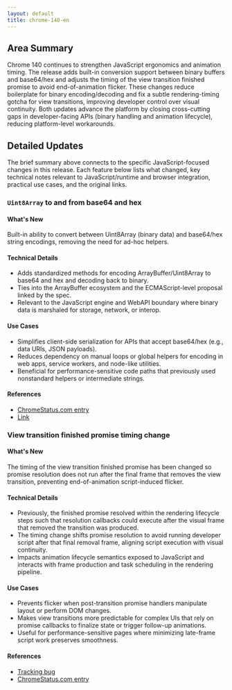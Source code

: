 ```yaml
---
layout: default
title: chrome-140-en
---
```


## Area Summary

Chrome 140 continues to strengthen JavaScript ergonomics and animation timing. The release adds built-in conversion support between binary buffers and base64/hex and adjusts the timing of the view transition finished promise to avoid end-of-animation flicker. These changes reduce boilerplate for binary encoding/decoding and fix a subtle rendering-timing gotcha for view transitions, improving developer control over visual continuity. Both updates advance the platform by closing cross-cutting gaps in developer-facing APIs (binary handling and animation lifecycle), reducing platform-level workarounds.

## Detailed Updates

The brief summary above connects to the specific JavaScript-focused changes in this release. Each feature below lists what changed, key technical notes relevant to JavaScript/runtime and browser integration, practical use cases, and the original links.

### `Uint8Array` to and from base64 and hex

#### What's New
Built-in ability to convert between Uint8Array (binary data) and base64/hex string encodings, removing the need for ad-hoc helpers.

#### Technical Details
- Adds standardized methods for encoding ArrayBuffer/Uint8Array to base64 and hex and decoding back to binary.
- Ties into the ArrayBuffer ecosystem and the ECMAScript-level proposal linked by the spec.
- Relevant to the JavaScript engine and WebAPI boundary where binary data is marshaled for storage, network, or interop.

#### Use Cases
- Simplifies client-side serialization for APIs that accept base64/hex (e.g., data URIs, JSON payloads).
- Reduces dependency on manual loops or global helpers for encoding in web apps, service workers, and node-like utilities.
- Beneficial for performance-sensitive code paths that previously used nonstandard helpers or intermediate strings.

#### References
- [ChromeStatus.com entry](https://chromestatus.com/feature/6281131254874112)
- [Link](https://tc39.es/proposal-arraybuffer-base64/spec)

### View transition finished promise timing change

#### What's New
The timing of the view transition finished promise has been changed so promise resolution does not run after the final frame that removes the view transition, preventing end-of-animation script-induced flicker.

#### Technical Details
- Previously, the finished promise resolved within the rendering lifecycle steps such that resolution callbacks could execute after the visual frame that removed the transition was produced.
- The timing change shifts promise resolution to avoid running developer script after that final removal frame, aligning script execution with visual continuity.
- Impacts animation lifecycle semantics exposed to JavaScript and interacts with frame production and task scheduling in the rendering pipeline.

#### Use Cases
- Prevents flicker when post-transition promise handlers manipulate layout or perform DOM changes.
- Makes view transitions more predictable for complex UIs that rely on promise callbacks to finalize state or trigger follow-up animations.
- Useful for performance-sensitive pages where minimizing late-frame script work preserves smoothness.

#### References
- [Tracking bug](https://issues.chromium.org/issues/430018991)
- [ChromeStatus.com entry](https://chromestatus.com/feature/5143135809961984)
